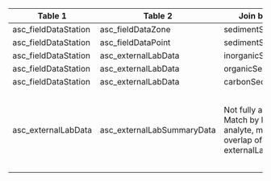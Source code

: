 |Table 1|Table 2|Join by field table 1|Join by field table 2|
|--------------------|-------------------------------------------------|---------------------------------|---------------------------------|
|asc_fieldDataStation|asc_fieldDataZone|sedimentSampleID|sedimentSampleID|
|asc_fieldDataStation|asc_fieldDataPoint|sedimentSampleID|sedimentSampleID|
|asc_fieldDataStation|asc_externalLabData|inorganicSedimentSampleID|sampleID|
|asc_fieldDataStation|asc_externalLabData|organicSedimentSampleID|sampleID|
|asc_fieldDataStation|asc_externalLabData|carbonSedimentSampleID|sampleID|
|asc_externalLabData|asc_externalLabSummaryData|Not fully automatable: Match by laboratoryName, analyte, method, and overlap of analysisDate with externalLabSummary dates|Not fully automatable: Match by laboratoryName, analyte, method, and overlap of analysisDate with externalLabSummary dates|
